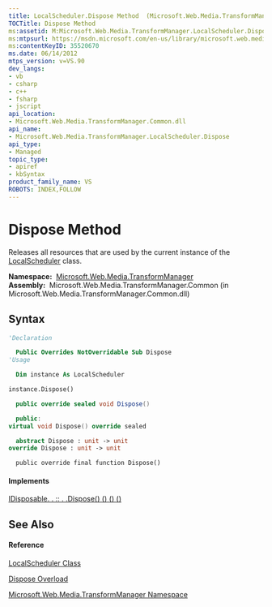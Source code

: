 ```yaml
---
title: LocalScheduler.Dispose Method  (Microsoft.Web.Media.TransformManager)
TOCTitle: Dispose Method
ms:assetid: M:Microsoft.Web.Media.TransformManager.LocalScheduler.Dispose
ms:mtpsurl: https://msdn.microsoft.com/en-us/library/microsoft.web.media.transformmanager.localscheduler.dispose(v=VS.90)
ms:contentKeyID: 35520670
ms.date: 06/14/2012
mtps_version: v=VS.90
dev_langs:
- vb
- csharp
- c++
- fsharp
- jscript
api_location:
- Microsoft.Web.Media.TransformManager.Common.dll
api_name:
- Microsoft.Web.Media.TransformManager.LocalScheduler.Dispose
api_type:
- Managed
topic_type:
- apiref
- kbSyntax
product_family_name: VS
ROBOTS: INDEX,FOLLOW
---
```


# Dispose Method

Releases all resources that are used by the current instance of the [LocalScheduler](localscheduler-class-microsoft-web-media-transformmanager.md) class.

**Namespace:**  [Microsoft.Web.Media.TransformManager](microsoft-web-media-transformmanager-namespace.md)  
**Assembly:**  Microsoft.Web.Media.TransformManager.Common (in Microsoft.Web.Media.TransformManager.Common.dll)

## Syntax

``` vb
'Declaration

  Public Overrides NotOverridable Sub Dispose
'Usage

  Dim instance As LocalScheduler

instance.Dispose()
```

``` csharp
  public override sealed void Dispose()
```

``` c++
  public:
virtual void Dispose() override sealed
```

``` fsharp
  abstract Dispose : unit -> unit 
override Dispose : unit -> unit 
```

``` jscript
  public override final function Dispose()
```

#### Implements

[IDisposable. . :: . .Dispose() () () ()](https://msdn.microsoft.com/en-us/library/es4s3w1d\(v=vs.90\))  

## See Also

#### Reference

[LocalScheduler Class](localscheduler-class-microsoft-web-media-transformmanager.md)

[Dispose Overload](localscheduler-dispose-method-microsoft-web-media-transformmanager.md)

[Microsoft.Web.Media.TransformManager Namespace](microsoft-web-media-transformmanager-namespace.md)

